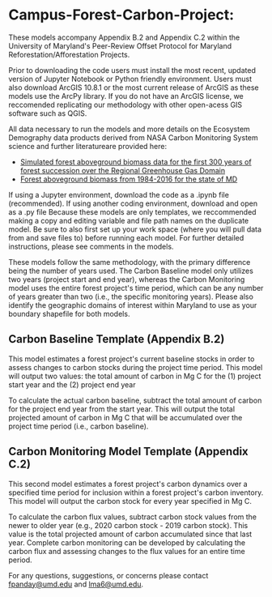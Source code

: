 # Campus-Forest-Carbon-Project: 
These models accompany Appendix  B.2 and Appendix C.2 within the University of Maryland's Peer-Review Offset Protocol for Maryland Reforestation/Afforestation Projects. 

Prior to downloading the code users must install the most recent, updated version of Jupyter Notebook or Python friendly environment. Users must also download ArcGIS 10.8.1 or the most current release of ArcGIS as these models use the ArcPy library. If you do not have an ArcGIS license, we reccomended replicating our methodology with other open-acess GIS software such as QGIS. 

All data necessary to run the models and more details on the Ecosystem Demography data products derived from NASA Carbon Monitoring System science and further literatureare provided here:
- [Simulated forest aboveground biomass data for the first 300 years of forest succession over the Regional Greenhouse Gas Domain](10.5281/zenodo.6506453)
- [Forest aboveground biomass from 1984-2016 for the state of MD](10.5281/zenodo.6506502)

If using a Jupyter environment, download the code as a .ipynb file (recommended). If using another coding environment, download and open as a .py file
Because these models are only templates, we reccommended making a copy and editing variable and file path names on the duplicate model. Be sure to also first set up your work space (where you will pull data from and save files to) before running each model. For further detailed instructions, please see comments in the models.

These models follow the same methodology, with the primary difference being the number of years used. The Carbon Baseline model only utilizes two years (project start and end year), whereas the Carbon Monitoring model uses the entire forest project's time period, which can be any number of years greater than two (i.e., the specific monitoring years). Please also identify the geographic domains of interest within Maryland to use as your boundary shapefile for both models.  

## Carbon Baseline Template (Appendix B.2) 
This model estimates a forest project's current baseline stocks in order to assess changes to carbon stocks during the project time period. This model will output two values: the total amount of carbon in Mg C for the (1) project start year and the (2) project end year

To calculate the actual carbon baseline, subtract the total amount of carbon for the project end year from the start year. This will output the total projected amount of carbon in Mg C that will be accumulated over the project time period (i.e., carbon baseline). 

## Carbon Monitoring Model Template (Appendix C.2)
This second model estimates a forest project's carbon dynamics over a specified time period for inclusion within a forest project's carbon inventory. This model will output the carbon stock for every year specified in Mg C. 

To calculate the carbon flux values, subtract carbon stock values from the newer to older year (e.g., 2020 carbon stock - 2019 carbon stock). This value is the total projected amount of carbon accumulated since that last year. Complete carbon monitoring can be developed by calculating the carbon flux and assessing changes to the flux values for an entire time period. 

For any questions, suggestions, or concerns please contact fpanday@umd.edu and lma6@umd.edu. 
